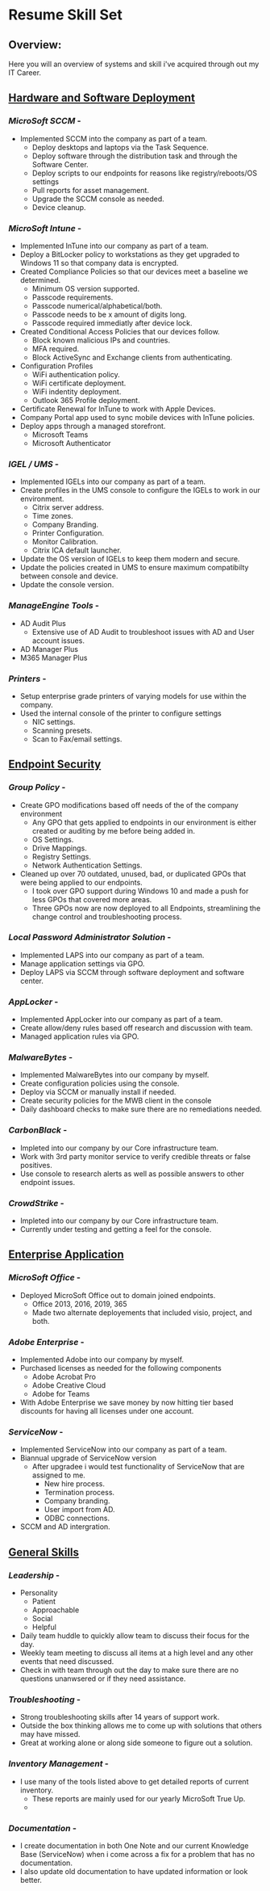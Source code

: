 # Resume Skill Set

## Overview:
Here you will an overview of systems and skill i've acquired through out my IT Career.

## <ins>Hardware and Software Deployment</ins>
### *MicroSoft SCCM* - 
* Implemented SCCM into the company as part of a team.
  * Deploy desktops and laptops via the Task Sequence.
  * Deploy software through the distribution task and through the Software Center.
  * Deploy scripts to our endpoints for reasons like registry/reboots/OS settings
  * Pull reports for asset management.
  * Upgrade the SCCM console as needed.
  * Device cleanup.

### *MicroSoft Intune* - 
* Implemented InTune into our company as part of a team.
* Deploy a BitLocker policy to workstations as they get upgraded to Windows 11 so that company data is encrypted.
* Created Compliance Policies so that our devices meet a baseline we determined.
  * Minimum OS version supported.
  * Passcode requirements.
  * Passcode numerical/alphabetical/both.
  * Passcode needs to be x amount of digits long.
  * Passcode required immediatly after device lock.
* Created Conditional Access Policies that our devices follow.
  * Block known malicious IPs and countries.
  * MFA required.
  * Block ActiveSync and Exchange clients from authenticating.
* Configuration Profiles
  * WiFi authentication policy.
  * WiFi certificate deployment.
  * WiFi indentity deployment.
  * Outlook 365 Profile deployment.
* Certificate Renewal for InTune to work with Apple Devices.
* Company Portal app used to sync mobile devices with InTune policies.
* Deploy apps through a managed storefront.
  * Microsoft Teams
  * Microsoft Authenticator

### *IGEL / UMS* - 
* Implemented IGELs into our company as part of a team.
* Create profiles in the UMS console to configure the IGELs to work in our environment.
  * Citrix server address.
  * Time zones.
  * Company Branding.
  * Printer Configuration.
  * Monitor Calibration.
  * Citrix ICA default launcher.
* Update the OS version of IGELs to keep them modern and secure.
* Update the policies created in UMS to ensure maximum compatibilty between console and device.
* Update the console version.

### *ManageEngine Tools* - 
* AD Audit Plus
  * Extensive use of AD Audit to troubleshoot issues with AD and User account issues.
* AD Manager Plus
* M365 Manager Plus

### *Printers* - 
* Setup enterprise grade printers of varying models for use within the company.
* Used the internal console of the printer to configure settings
  * NIC settings.
  * Scanning presets.
  * Scan to Fax/email settings.

## <ins>Endpoint Security</ins>
### *Group Policy* -
* Create GPO modifications based off needs of the of the company environment
  * Any GPO that gets applied to endpoints in our environment is either created or auditing by me before being added in.
  * OS Settings.
  * Drive Mappings.
  * Registry Settings.
  * Network Authentication Settings.
* Cleaned up over 70 outdated, unused, bad, or duplicated GPOs that were being applied to our endpoints.
  * I took over GPO support during Windows 10 and made a push for less GPOs that covered more areas.
  * Three GPOs now are now deployed to all Endpoints, streamlining the change control and troubleshooting process.

### *Local Password Administrator Solution* - 
* Implemented LAPS into our company as part of a team.
* Manage application settings via GPO.
* Deploy LAPS via SCCM through software deployment and software center.

### *AppLocker* - 
* Implemented AppLocker into our company as part of a team.
* Create allow/deny rules based off research and discussion with team.
* Managed application rules via GPO.

### *MalwareBytes* - 
* Implemented MalwareBytes into our company by myself.
* Create configuration policies using the console.
* Deploy via SCCM or manually install if needed.
* Create security policies for the MWB client in the console
* Daily dashboard checks to make sure there are no remediations needed.

### *CarbonBlack* - 
* Impleted into our company by our Core infrastructure team.
* Work with 3rd party monitor service to verify credible threats or false positives.
* Use console to research alerts as well as possible answers to other endpoint issues.

### *CrowdStrike* - 
* Impleted into our company by our Core infrastructure team.
* Currently under testing and getting a feel for the console.

## <ins>Enterprise Application</ins>
### *MicroSoft Office* - 
* Deployed MicroSoft Office out to domain joined endpoints.
  * Office 2013, 2016, 2019, 365
  * Made two alternate deployements that included visio, project, and both.

### *Adobe Enterprise* - 
* Implemented Adobe into our company by myself.
* Purchased licenses as needed for the following components
  * Adobe Acrobat Pro
  * Adobe Creative Cloud
  * Adobe for Teams
* With Adobe Enterprise we save money by now hitting tier based discounts for having all licenses under one account.

### *ServiceNow* -
* Implemented ServiceNow into our company as part of a team.
* Biannual upgrade of ServiceNow version
  * After upgradee i would test functionality of ServiceNow that are assigned to me.
    * New hire process.
    * Termination process.
    * Company branding.
    * User import from AD.
    * ODBC connections.
* SCCM and AD intergration.

## <ins>General Skills</ins>
### *Leadership*  -
* Personality
  * Patient
  * Approachable
  * Social
  * Helpful
* Daily team huddle to quickly allow team to discuss their focus for the day.
* Weekly team meeting to discuss all items at a high level and any other events that need discussed.
* Check in with team through out the day to make sure there are no questions unanwsered or if they need assistance.

### *Troubleshooting* -
* Strong troubleshooting skills after 14 years of support work.
* Outside the box thinking allows me to come up with solutions that others may have missed.
* Great at working alone or along side someone to figure out a solution.

### *Inventory Management* -
* I use many of the tools listed above to get detailed reports of current inventory.
  * These reports are mainly used for our yearly MicroSoft True Up.
  * 
### *Documentation* -
* I create documentation in both One Note and our current Knowledge Base (ServiceNow) when i come across a fix for a problem that has no documentation.
* I also update old documentation to have updated information or look better.
